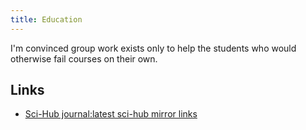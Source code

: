 ```yaml
---
title: Education
---
```


I'm convinced group work exists only to help the students who would otherwise fail courses on their own.

## Links

- [Sci-Hub journal:latest sci-hub mirror links](https://sci-hub.tf/)
